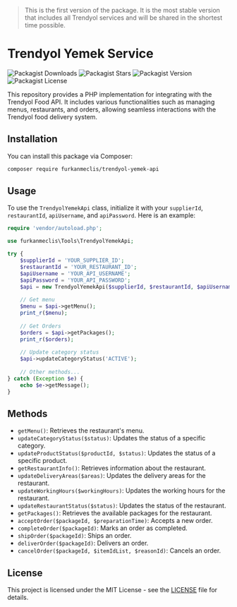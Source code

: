 > This is the first version of the package. It is the most stable version that includes all Trendyol services and will be shared in the shortest time possible.

# Trendyol Yemek Service
![Packagist Downloads](https://img.shields.io/packagist/dt/furkanmeclis/trendyol-yemek-api) ![Packagist Stars](https://img.shields.io/packagist/stars/furkanmeclis/trendyol-yemek-api) ![Packagist Version](https://img.shields.io/packagist/v/furkanmeclis/trendyol-yemek-api) ![Packagist License](https://img.shields.io/packagist/l/furkanmeclis/trendyol-yemek-api)




This repository provides a PHP implementation for integrating with the Trendyol Food API. It includes various functionalities such as managing menus, restaurants, and orders, allowing seamless interactions with the Trendyol food delivery system.

## Installation

You can install this package via Composer:

```bash
composer require furkanmeclis/trendyol-yemek-api
```
## Usage

To use the `TrendyolYemekApi` class, initialize it with your `supplierId`, `restaurantId`, `apiUsername`, and `apiPassword`. Here is an example:

```php
require 'vendor/autoload.php';

use furkanmeclis\Tools\TrendyolYemekApi;

try {
    $supplierId = 'YOUR_SUPPLIER_ID';
    $restaurantId = 'YOUR_RESTAURANT_ID';
    $apiUsername = 'YOUR_API_USERNAME';
    $apiPassword = 'YOUR_API_PASSWORD';
    $api = new TrendyolYemekApi($supplierId, $restaurantId, $apiUsername, $apiPassword);
    
    // Get menu
    $menu = $api->getMenu();
    print_r($menu);
    
    // Get Orders 
    $orders = $api->getPackages();
    print_r($orders);
    
    // Update category status
    $api->updateCategoryStatus('ACTIVE');
    
    // Other methods...
} catch (Exception $e) {
    echo $e->getMessage();
}

```
## Methods

*   `getMenu()`: Retrieves the restaurant's menu.
*   `updateCategoryStatus($status)`: Updates the status of a specific category.
*   `updateProductStatus($productId, $status)`: Updates the status of a specific product.
*   `getRestaurantInfo()`: Retrieves information about the restaurant.
*   `updateDeliveryAreas($areas)`: Updates the delivery areas for the restaurant.
*   `updateWorkingHours($workingHours)`: Updates the working hours for the restaurant.
*   `updateRestaurantStatus($status)`: Updates the status of the restaurant.
*   `getPackages()`: Retrieves the available packages for the restaurant.
*   `acceptOrder($packageId, $preparationTime)`: Accepts a new order.
*   `completeOrder($packageId)`: Marks an order as completed.
*   `shipOrder($packageId)`: Ships an order.
*   `deliverOrder($packageId)`: Delivers an order.
*   `cancelOrder($packageId, $itemIdList, $reasonId)`: Cancels an order.

## License

This project is licensed under the MIT License - see the [LICENSE](LICENSE) file for details.
